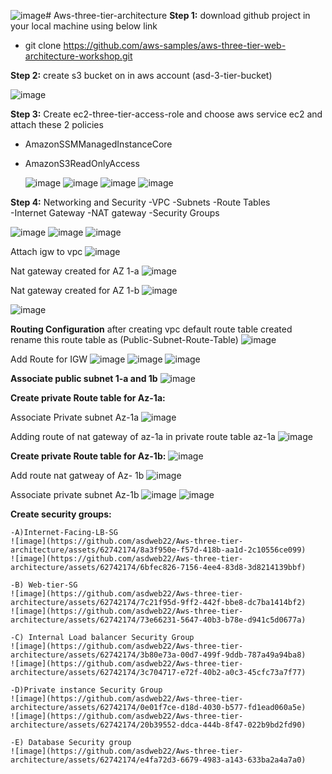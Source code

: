 ![image](https://github.com/asdweb22/Aws-three-tier-architecture/assets/62742174/9eace8df-bc3e-4317-a841-56fa699a2729)# Aws-three-tier-architecture
**Step 1:**  download github project in your local machine using below link
 - git clone https://github.com/aws-samples/aws-three-tier-web-architecture-workshop.git

**Step 2:**  create s3 bucket on in aws account (asd-3-tier-bucket)

![image](https://github.com/asdweb22/Aws-three-tier-architecture/assets/62742174/9d7a02c0-3e74-4354-bccc-9f2a2aeffcf0)

**Step 3:**  Create ec2-three-tier-access-role and choose aws service ec2 and attach these 2 policies 
 - AmazonSSMManagedInstanceCore
 - AmazonS3ReadOnlyAccess

   ![image](https://github.com/asdweb22/Aws-three-tier-architecture/assets/62742174/4058f198-f9ae-4ecd-859e-7ac7c328caa9)
   ![image](https://github.com/asdweb22/Aws-three-tier-architecture/assets/62742174/0a028323-ff61-469f-a272-02e5841d1357)
   ![image](https://github.com/asdweb22/Aws-three-tier-architecture/assets/62742174/1a8e8bd7-46b9-4938-b936-b29109835815)
   ![image](https://github.com/asdweb22/Aws-three-tier-architecture/assets/62742174/2b840953-2583-41ef-9208-18b21a71dbab)


**Step 4:**  Networking and Security
  -VPC
  -Subnets
  -Route Tables  
  -Internet Gateway
  -NAT gateway
  -Security Groups
  
  ![image](https://github.com/asdweb22/Aws-three-tier-architecture/assets/62742174/c49f537e-73b7-4587-8ebe-5a077b8c246d)
  ![image](https://github.com/asdweb22/Aws-three-tier-architecture/assets/62742174/14d63e69-fa9c-4828-b93c-0424e63d709a)
  ![image](https://github.com/asdweb22/Aws-three-tier-architecture/assets/62742174/7ca1fb7e-2f92-42f4-b1f5-6a1ebe96d1d1)
  
  Attach igw to vpc
  ![image](https://github.com/asdweb22/Aws-three-tier-architecture/assets/62742174/6a5df2f5-5ca3-41cb-9fa9-16cb1f87b4f3)


  Nat gateway created for AZ 1-a
  ![image](https://github.com/asdweb22/Aws-three-tier-architecture/assets/62742174/636032c9-fa24-4e29-b3b7-b6765ad0107d)

  Nat gateway created for AZ 1-b
  ![image](https://github.com/asdweb22/Aws-three-tier-architecture/assets/62742174/ef03b97d-fc39-4f40-acb8-b3eb15934ff3)

  ![image](https://github.com/asdweb22/Aws-three-tier-architecture/assets/62742174/e43a250f-c3f5-4f1d-abbb-0fd61270ee9c)

**Routing Configuration**
after creating vpc default route table created rename this route table as (Public-Subnet-Route-Table)
![image](https://github.com/asdweb22/Aws-three-tier-architecture/assets/62742174/31793e1d-845e-42c0-a290-d4ccb1690f63)

Add Route for IGW
![image](https://github.com/asdweb22/Aws-three-tier-architecture/assets/62742174/93c22aea-c884-4730-919b-030cd889bedb)
![image](https://github.com/asdweb22/Aws-three-tier-architecture/assets/62742174/dd85b665-81ee-46a6-a04e-496bf8d4bcac)
![image](https://github.com/asdweb22/Aws-three-tier-architecture/assets/62742174/b7dd23b0-37f3-400b-98c2-b1c8b55fb1a0)

**Associate public subnet 1-a and 1b**
![image](https://github.com/asdweb22/Aws-three-tier-architecture/assets/62742174/db5f1d56-39d1-43e4-8664-70f631bd6c47)


**Create private Route table for Az-1a:**

Associate Private subnet Az-1a
![image](https://github.com/asdweb22/Aws-three-tier-architecture/assets/62742174/4ec4fc44-22f4-4618-a45f-19ac9dc7d86b)


Adding route of nat gateway of az-1a in private route table az-1a
![image](https://github.com/asdweb22/Aws-three-tier-architecture/assets/62742174/0563247c-0825-47a6-9d94-f77748d440bc)


**Create private Route table for Az-1b:**
![image](https://github.com/asdweb22/Aws-three-tier-architecture/assets/62742174/45ae251c-bfff-419d-a94b-be921a16d7a7)

Add route nat gatweay of Az- 1b
![image](https://github.com/asdweb22/Aws-three-tier-architecture/assets/62742174/cd8c3f61-f4ec-43b9-8016-5efb12eb2a29)

Associate private subnet Az-1b
![image](https://github.com/asdweb22/Aws-three-tier-architecture/assets/62742174/0f8e5c86-0a8f-4268-a7c8-4170242504ae)
![image](https://github.com/asdweb22/Aws-three-tier-architecture/assets/62742174/8e18f63a-e6d8-4cb9-9033-d5a99216720c)


**Create security groups:**

    -A)Internet-Facing-LB-SG
    ![image](https://github.com/asdweb22/Aws-three-tier-architecture/assets/62742174/8a3f950e-f57d-418b-aa1d-2c10556ce099)
    ![image](https://github.com/asdweb22/Aws-three-tier-architecture/assets/62742174/6bfec826-7156-4ee4-83d8-3d8214139bbf)

    -B) Web-tier-SG
    ![image](https://github.com/asdweb22/Aws-three-tier-architecture/assets/62742174/7c21f95d-9ff2-442f-bbe8-dc7ba1414bf2)
    ![image](https://github.com/asdweb22/Aws-three-tier-architecture/assets/62742174/73e66231-5647-40b3-b78e-d941c5d0677a)

    -C) Internal Load balancer Security Group
    ![image](https://github.com/asdweb22/Aws-three-tier-architecture/assets/62742174/3b80e73a-00d7-499f-9ddb-787a49a94ba8)
    ![image](https://github.com/asdweb22/Aws-three-tier-architecture/assets/62742174/3c704717-e72f-40b2-a0c3-45cfc73a7f77)

    -D)Private instance Security Group
    ![image](https://github.com/asdweb22/Aws-three-tier-architecture/assets/62742174/0e01f7ce-d18d-4030-b577-fd1ead060a5e)
    ![image](https://github.com/asdweb22/Aws-three-tier-architecture/assets/62742174/20b39552-ddca-444b-8f47-022b9bd2fd90)

    -E) Database Security group
    ![image](https://github.com/asdweb22/Aws-three-tier-architecture/assets/62742174/e4fa72d3-6679-4983-a143-633ba2a4a7a0)
